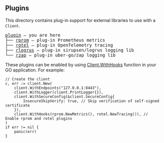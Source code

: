 Plugins
---

This directory contains plug-in support for external libraries to use with a `Client`.

<pre>
<a href="./">plugin</a> — you are here
├── <a href="./rprom">rprom</a> — plug-in Prometheus metrics
├── <a href="./rotel">rotel</a> — plug-in OpenTelemetry tracing
├── <a href="./rlogrus">rlogrus</a> — plug-in sirupsen/logrus logging lib
└── <a href="./rzap">rzap</a> — plug-in uber-go/zap logging lib
</pre>

These plugins can be enabled by using [Client.WithHooks](https://pkg.go.dev/github.com/jamf/regatta-go?utm_source=godoc#WithHooks) function in your 
GO application. For example:

```
// Create the client
c, err := client.New(
    client.WithEndpoints("127.0.0.1:8443"),
    client.WithLogger(client.PrintLogger{}),
    client.WithSecureConfig(&client.SecureConfig{
        InsecureSkipVerify: true, // Skip verification of self-signed certificate
    }),
    client.WithHooks(rprom.NewMetrics(), rotel.NewTracing()), // Enable rprom and rotel plugins
)
if err != nil {
    panic(err)
}
```
